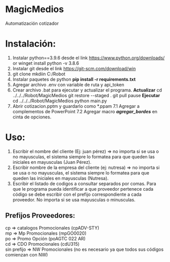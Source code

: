 # MagicMedios

Automatización cotizador

# Instalación:

1. Instalar python==3.9.6 desde el link https://www.python.org/downloads/ or winget install python -v 3.8.6
2. Instalar git desde el link https://git-scm.com/download/win
3. git clone mkdiin C:/Robot
4. Instalar paquetes de python **pip install -r requirements.txt**
5. Agregar archivo .env con variable de ruta y api_token
6. Crear archivo .bat para ejecutar y actualizar el programa.
  **Actualizar**
    cd ../../../Robot/MagicMedios
    git restore --staged .
    git pull
    pause
    **Ejecutar**
    cd ../../../Robot/MagicMedios
    python main.py
7. Abrir cotizacion.pptm y guardarlo como \*.ppam
  7.1 Agregar a complementos de PowerPoint 
  7.2 Agregar macro ***agregar_bordes*** en cinta de opciones.

# Uso:

1. Escribir el nombre del cliente (Ej: juan pérez) => no importa si se usa o no mayusculas, el sistema siempre lo formatea para que queden las iniciales en mayusculas (Juan Pérez).
2. Escribir nombre de la empresa del cliente (ej: nutresa) => no importa si se usa o no mayusculas, el sistema siempre lo formatea para que queden las iniciales en mayusculas (Nutresa).
3. Escribir el listado de codigos a consultar separados por comas. Para que le programa pueda identificar a que proveedor pertenece cada código se debe escribir con el prefijo correspondiente a cada proveedor. No importa si se usa mayusculas o minusculas.

## Prefijos Proveedores:

cp => catalogos Promocionales (cpADV-STY)  
mp => Mp Promocionales (mpGO0020)  
po => Promo Opción (poAGTC 022 AR)  
cd => CDO Promocionales (cdU315)  
sin prefijo => NW Promocionales (no es necesario ya que todos sus códigos comienzan con NW)
